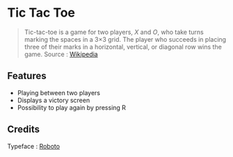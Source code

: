 # Tic Tac Toe
> Tic-tac-toe is a game for two players, *X* and *O*, who take turns marking the spaces in a 3×3 grid. The player who succeeds in placing three of their marks in a horizontal, vertical, or diagonal row wins the game. 
> Source : [Wikipedia](https://en.wikipedia.org/wiki/Tic-tac-toe)

## Features
- Playing between two players
- Displays a victory screen
- Possibility to play again by pressing R

## Credits
Typeface : [Roboto](https://fonts.google.com/specimen/Roboto)
